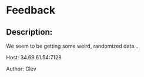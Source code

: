 
# Feedback
## Description:
We seem to be getting some weird, randomized data...

Host: 34.69.61.54:7128

Author: Clev

